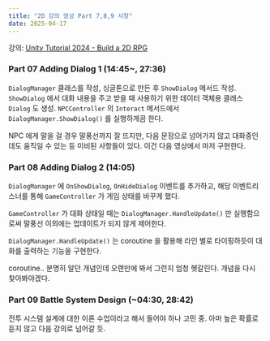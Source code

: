 ```yaml
---
title: "2D 강의 영상 Part 7,8,9 시청"
date: 2025-04-17
---
```


강의: [Unity Tutorial 2024 - Build a 2D RPG](https://www.youtube.com/playlist?list=PLy1Xj-4F5G_cytIH8by-bZ9TVj5qKMlZn)

### Part 07 Adding Dialog 1 (14:45~, 27:36)

`DialogManager` 클래스를 작성, 싱글톤으로 만든 후 `ShowDialog` 메서드 작성. `ShowDialog` 에서 대화 내용을 주고 받을 때 사용하기 위한 데이터 객체용 클래스 `Dialog` 도 생성. `NPCController` 의 `Interact` 메서드에서 `DialogManager.ShowDialog()` 를 실행하게끔 한다.

NPC 에게 말을 걸 경우 말풍선까지 잘 뜨지만, 다음 문장으로 넘어가지 않고 대화중인데도 움직일 수 있는 등 미비된 사항들이 있다. 이건 다음 영상에서 마저 구현한다.

### Part 08 Adding Dialog 2 (14:05)

`DialogManager` 에 `OnShowDialog`, `OnHideDialog` 이벤트를 추가하고, 해당 이벤트리스너를 통해 `GameController` 가 게임 상태를 바꾸게 했다.

`GameController` 가 대화 상태일 때는 `DialogManager.HandleUpdate()` 만 실행함으로써 말풍선 이외에는 업데이트가 되지 않게 제어한다.

`DialogManager.HandleUpdate()` 는 coroutine 을 활용해 라인 별로 타이핑하듯이 대화를 출력하는 기능을 구현한다.

coroutine.. 분명히 알던 개념인데 오랜만에 봐서 그런지 엄청 헷갈린다. 개념을 다시 찾아봐야겠다.

### Part 09 Battle System Design (~04:30, 28:42)

전투 시스템 설계에 대한 이론 수업이라고 해서 들어야 하나 고민 중. 아마 높은 확률로 듣지 않고 다음 강의로 넘어갈 듯.
